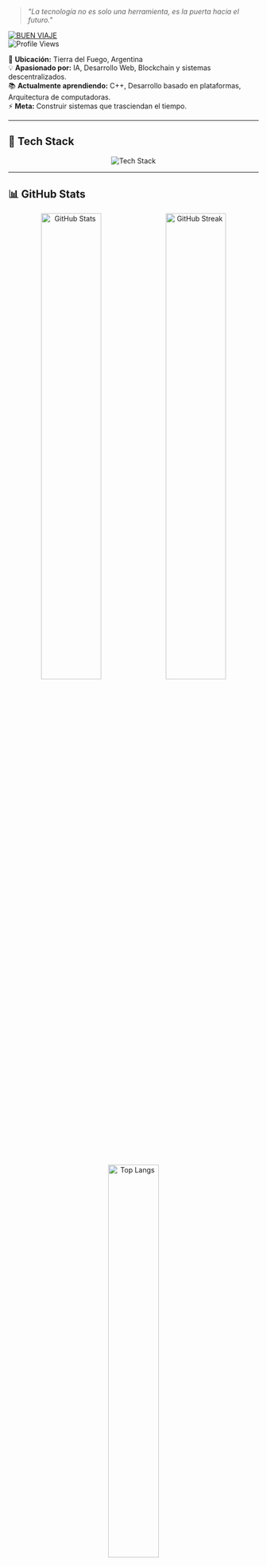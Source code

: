 > *"La tecnología no es solo una herramienta, es la puerta hacia el futuro."*  

[![BUEN VIAJE](https://img.shields.io/badge/🎶_BUEN_VIAJE_13-FF0000?style=flat-square&logo=youtube-music)](https://www.youtube.com/watch?v=h4FSnS2pngY)  
![Profile Views](https://komarev.com/ghpvc/?username=a13xanderplatz0&color=blue&label=VISITAS&style=flat-square)

📍 **Ubicación:** Tierra del Fuego, Argentina  
💡 **Apasionado por:** IA, Desarrollo Web, Blockchain y sistemas descentralizados.  
📚 **Actualmente aprendiendo:** C++, Desarrollo basado en plataformas, Arquitectura de computadoras.  
⚡ **Meta:** Construir sistemas que trasciendan el tiempo.  

---

## 🚀 Tech Stack 

<div align="center">
    <img src="https://skillicons.dev/icons?i=html,css,js,ts,react,nextjs,vue,nodejs,express,fastapi,php,laravel,python,java,spring,cpp,cs,rust,go,django,flask,mysql,postgresql,mongodb,sqlite,redis,docker,kubernetes,linux,git,github,gitlab,bash,vscode,neovim,figma,astro&theme=dark" alt="Tech Stack">
</div>

---

## 📊 GitHub Stats  

<div align="center">
    <img src="https://github-readme-stats.vercel.app/api?username=a13xanderplatz0&show_icons=true&theme=radical" alt="GitHub Stats" width="49%" />
    <img src="https://github-readme-streak-stats.herokuapp.com/?user=a13xanderplatz0&theme=radical" alt="GitHub Streak" width="49%" />
    <br>
    <!-- Barra de lenguajes -->
    <img src="https://github-readme-stats.vercel.app/api/top-langs/?username=a13xanderplatz0&layout=compact&theme=radical&langs_count=8" alt="Top Langs" width="45%"/>
    <br><br>
    <img src="https://github-profile-trophy.vercel.app/?username=a13xanderplatz0&theme=radical&column=7" alt="GitHub Trophy" width="90%"/>
    <img src="https://github-readme-activity-graph.vercel.app/graph?username=a13xanderplatz0&theme=react-dark&hide_border=true&area=true" width="90%">
</div>

<div align="center">
    <a href="https://linkedin.com/in/jhonalexanderflores"><img src="https://img.shields.io/badge/LinkedIn-0A66C2?style=for-the-badge&logo=linkedin&logoColor=white"></a>
    <a href="https://twitter.com/andrevernz"><img src="https://img.shields.io/badge/Twitter-1DA1F2?style=for-the-badge&logo=twitter&logoColor=white"></a>
    <a href="mailto:a13xanderplatz10@outlook.com.ar"><img src="https://img.shields.io/badge/Email-D14836?style=for-the-badge&logo=gmail&logoColor=white"></a>
    <a href="https://github.com/a13xanderplatz0"><img src="https://img.shields.io/badge/GitHub-181717?style=for-the-badge&logo=github&logoColor=white"></a>
</div>
